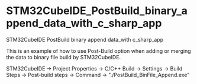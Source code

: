 # STM32CubeIDE_PostBuild_binary_append_data_with_c_sharp_app
STM32CubeIDE PostBuild binary append data_with c_sharp_app

This is an example of how to use Post-Build option when adding or merging the data to binary file build by STM32CubeIDE.

STM32CubeIDE -> Project Properties -> C/C++ Build -> Settings -> Build Steps -> Post-build steps -> Command -> "./PostBuild_BinFile_Append.exe"
